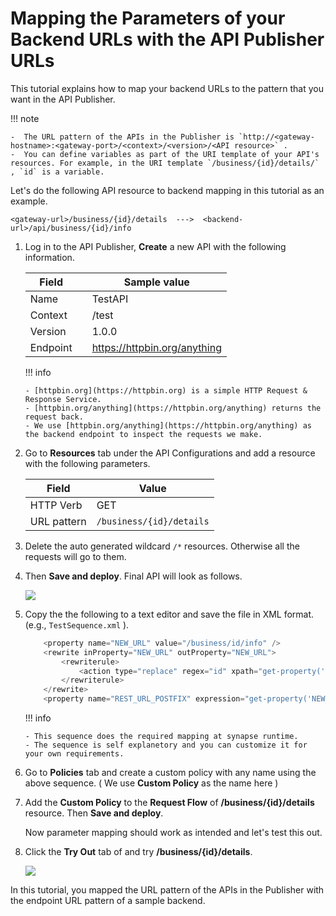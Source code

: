 # Mapping the Parameters of your Backend URLs with the API Publisher URLs

This tutorial explains how to map your backend URLs to the pattern that you want in the API Publisher.   

!!! note

    -  The URL pattern of the APIs in the Publisher is `http://<gateway-hostname>:<gateway-port>/<context>/<version>/<API resource>` .
    -  You can define variables as part of the URI template of your API's resources. For example, in the URI template `/business/{id}/details/` , `id` is a variable.

Let's do the following API resource to backend mapping in this tutorial as an example.

```
<gateway-url>/business/{id}/details  --->  <backend-url>/api/business/{id}/info
```

1.  Log in to the API Publisher, **Create** a new API with the following information.

    | Field         |               |   Sample value                           |
    |---------------|---------------|------------------------------------------|
    | Name          |               |   TestAPI                                |
    | Context       |               |   /test                                  |
    | Version       |               |   1.0.0                                  |
    | Endpoint      |               |   https://httpbin.org/anything           |

    !!! info
        
        - [httpbin.org](https://httpbin.org) is a simple HTTP Request & Response Service.
        - [httpbin.org/anything](https://httpbin.org/anything) returns the request back.
        - We use [httpbin.org/anything](https://httpbin.org/anything) as the backend endpoint to inspect the requests we make.

2. Go to **Resources** tab under the API Configurations and add a resource with the following parameters.

    | Field         |   Value                                                  |
    |---------------|----------------------------------------------------------|
    | HTTP Verb     |    GET                                                   |
    | URL pattern   |   `/business/{id}/details`                               |

3. Delete the auto generated wildcard `/*` resources. Otherwise all the requests will go to them.

4. Then **Save and deploy**. Final API will look as follows.

    [![]({{base_path}}/assets/img/learn/api-gateway/message-mediation/test-api.png)]({{base_path}}/assets/img/learn/api-gateway/message-mediation/test-api.png)

4.  Copy the the following to a text editor and save the file in XML format.  
    (e.g., `TestSequence.xml` ).

    ``` java
        <property name="NEW_URL" value="/business/id/info" />
        <rewrite inProperty="NEW_URL" outProperty="NEW_URL">
            <rewriterule>
                <action type="replace" regex="id" xpath="get-property('uri.var.id')" fragment="path" />
            </rewriterule>
        </rewrite>
        <property name="REST_URL_POSTFIX" expression="get-property('NEW_URL')" scope="axis2" />
    ```
    
    !!! info
        
        - This sequence does the required mapping at synapse runtime.
        - The sequence is self explanetory and you can customize it for your own requirements.

5.  Go to **Policies** tab and create a custom policy with any name using the above sequence. ( We use **Custom Policy** as the name here )

6.  Add the **Custom Policy** to the **Request Flow** of **/business/{id}/details** resource. Then **Save and deploy**.

    Now parameter mapping should work as intended and let's test this out.
 
9.  Click the **Try Out** tab of and try **/business/{id}/details**.

    [![]({{base_path}}/assets/img/learn/api-gateway/message-mediation/test-api-try-out.png)]({{base_path}}/assets/img/learn/api-gateway/message-mediation/test-api-try-out.png)

In this tutorial, you mapped the URL pattern of the APIs in the Publisher with the endpoint URL pattern of a sample backend.
